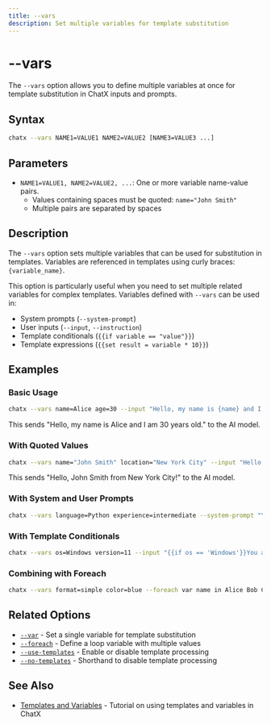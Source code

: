 ```yaml
---
title: --vars
description: Set multiple variables for template substitution
---
```


# --vars

The `--vars` option allows you to define multiple variables at once for template substitution in ChatX inputs and prompts.

## Syntax

```bash
chatx --vars NAME1=VALUE1 NAME2=VALUE2 [NAME3=VALUE3 ...]
```

## Parameters

- `NAME1=VALUE1, NAME2=VALUE2, ...`: One or more variable name-value pairs.
  - Values containing spaces must be quoted: `name="John Smith"`
  - Multiple pairs are separated by spaces

## Description

The `--vars` option sets multiple variables that can be used for substitution in templates. Variables are referenced in templates using curly braces: `{variable_name}`.

This option is particularly useful when you need to set multiple related variables for complex templates. Variables defined with `--vars` can be used in:

- System prompts (`--system-prompt`)
- User inputs (`--input`, `--instruction`)
- Template conditionals (`{{if variable == "value"}}`)
- Template expressions (`{{set result = variable * 10}}`)

## Examples

### Basic Usage

```bash
chatx --vars name=Alice age=30 --input "Hello, my name is {name} and I am {age} years old."
```

This sends "Hello, my name is Alice and I am 30 years old." to the AI model.

### With Quoted Values

```bash
chatx --vars name="John Smith" location="New York City" --input "Hello, {name} from {location}!"
```

This sends "Hello, John Smith from New York City!" to the AI model.

### With System and User Prompts

```bash
chatx --vars language=Python experience=intermediate --system-prompt "You are helping a {experience} {language} developer." --input "How do I implement a binary search?"
```

### With Template Conditionals

```bash
chatx --vars os=Windows version=11 --input "{{if os == 'Windows'}}You are using Windows {version}{{else}}You are not using Windows{{endif}}"
```

### Combining with Foreach

```bash
chatx --vars format=simple color=blue --foreach var name in Alice Bob Charlie --input "Hello, {name}! Format: {format}, Color: {color}"
```

## Related Options

- [`--var`](var.md) - Set a single variable for template substitution
- [`--foreach`](foreach.md) - Define a loop variable with multiple values
- [`--use-templates`](use-templates.md) - Enable or disable template processing
- [`--no-templates`](no-templates.md) - Shorthand to disable template processing

## See Also

- [Templates and Variables](../../../usage/templates-and-variables.md) - Tutorial on using templates and variables in ChatX